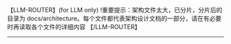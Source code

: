 
【LLM-ROUTER】(for LLM only)
!重要提示：架构文件太大，已分片，分片后的目录为 docs/architecture。每个文件都代表架构设计文档的一部分，请在有必要时再读取各个文件的详细内容
【/LLM-ROUTER】

---

